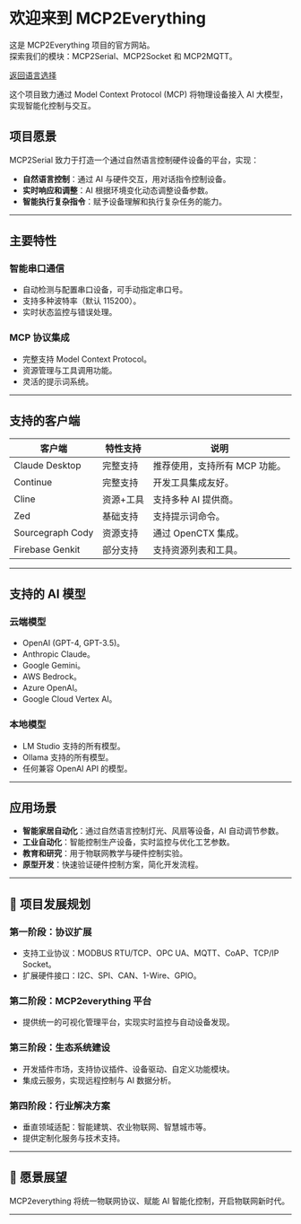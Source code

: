 # 欢迎来到 MCP2Everything

这是 MCP2Everything 项目的官方网站。  
探索我们的模块：MCP2Serial、MCP2Socket 和 MCP2MQTT。

[返回语言选择](README.md)

这个项目致力通过 Model Context Protocol (MCP) 将物理设备接入 AI 大模型，实现智能化控制与交互。  

## **项目愿景**  
MCP2Serial 致力于打造一个通过自然语言控制硬件设备的平台，实现：  
- **自然语言控制**：通过 AI 与硬件交互，用对话指令控制设备。  
- **实时响应和调整**：AI 根据环境变化动态调整设备参数。  
- **智能执行复杂指令**：赋予设备理解和执行复杂任务的能力。  

---

## **主要特性**  

### **智能串口通信**  
- 自动检测与配置串口设备，可手动指定串口号。  
- 支持多种波特率（默认 115200）。  
- 实时状态监控与错误处理。  

### **MCP 协议集成**  
- 完整支持 Model Context Protocol。  
- 资源管理与工具调用功能。  
- 灵活的提示词系统。  

---

## **支持的客户端**  

| **客户端**       | **特性支持** | **说明**                 |  
|------------------|-------------|-------------------------|  
| Claude Desktop   | 完整支持    | 推荐使用，支持所有 MCP 功能。 |  
| Continue         | 完整支持    | 开发工具集成友好。        |  
| Cline            | 资源+工具   | 支持多种 AI 提供商。      |  
| Zed              | 基础支持    | 支持提示词命令。          |  
| Sourcegraph Cody | 资源支持    | 通过 OpenCTX 集成。       |  
| Firebase Genkit  | 部分支持    | 支持资源列表和工具。       |  

---

## **支持的 AI 模型**  

### **云端模型**  
- OpenAI (GPT-4, GPT-3.5)。  
- Anthropic Claude。  
- Google Gemini。  
- AWS Bedrock。  
- Azure OpenAI。  
- Google Cloud Vertex AI。  

### **本地模型**  
- LM Studio 支持的所有模型。  
- Ollama 支持的所有模型。  
- 任何兼容 OpenAI API 的模型。  

---

## **应用场景**  
- **智能家居自动化**：通过自然语言控制灯光、风扇等设备，AI 自动调节参数。  
- **工业自动化**：智能控制生产设备，实时监控与优化工艺参数。  
- **教育和研究**：用于物联网教学与硬件控制实验。  
- **原型开发**：快速验证硬件控制方案，简化开发流程。  

---

## **🚀 项目发展规划**  

### **第一阶段：协议扩展**  
- 支持工业协议：MODBUS RTU/TCP、OPC UA、MQTT、CoAP、TCP/IP Socket。  
- 扩展硬件接口：I2C、SPI、CAN、1-Wire、GPIO。  

### **第二阶段：MCP2everything 平台**  
- 提供统一的可视化管理平台，实现实时监控与自动设备发现。  

### **第三阶段：生态系统建设**  
- 开发插件市场，支持协议插件、设备驱动、自定义功能模块。  
- 集成云服务，实现远程控制与 AI 数据分析。  

### **第四阶段：行业解决方案**  
- 垂直领域适配：智能建筑、农业物联网、智慧城市等。  
- 提供定制化服务与技术支持。  

---

## **🔮 愿景展望**  
MCP2everything 将统一物联网协议、赋能 AI 智能化控制，开启物联网新时代。  

---
